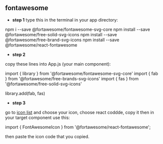 ## fontawesome

- **step 1** 
type this in the terminal in your app directory:

npm i --save @fortawesome/fontawesome-svg-core
npm install --save @fortawesome/free-solid-svg-icons
npm install --save @fortawesome/free-brand-svg-icons
npm install --save @fortawesome/react-fontawesome

- **step 2**

copy these lines into App.js (your main component):

import { library } from '@fortawesome/fontawesome-svg-core'
import { fab } from '@fortawesome/free-brands-svg-icons'
import { fas } from '@fortawesome/free-solid-svg-icons'

library.add(fab, fas)

- **step 3**

go to [icon list](https://fontawesome.com/icons/address-book?s=solid) and choose your icon, choose react coddde, copy it then in your target component use this:

import { FontAwesomeIcon } from '@fortawesome/react-fontawesome';

then paste the icon code that you copied.